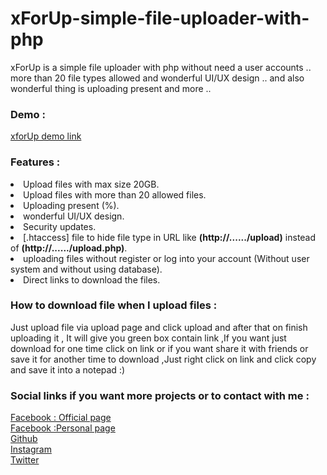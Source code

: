 # xForUp-simple-file-uploader-with-php
xForUp is a simple file uploader  with php without need a user accounts .. more than 20 file types allowed and wonderful UI/UX design .. and also wonderful thing is uploading present and more ..

<h3>Demo :</h3>
<a href="http://xforup.epizy.com/">xforUp demo link</a>

<h3>Features :</h3>
<li> Upload files with max size 20GB.</li>

<li> Upload files with more than 20 allowed files.</li>

<li> Uploading present (%).</li>

<li> wonderful UI/UX design.</li>

<li> Security updates.</li>

<li> [.htaccess] file to hide file type in URL like <b>(http://....../upload)</b> instead of <b>(http://....../upload.php)</b>.</li>

<li> uploading files without register or log into your account (Without user system and without using database).</li>

<li> Direct links to download the files.</li>


<h3>How to download file when I upload files  :</h3>
Just upload file via upload page and click upload and after that on finish uploading it , It will give you green box contain link ,If you want just download for one time click on link or if you want share it with friends or save it for another time to download ,Just right click on link and click copy and save it into a notepad :)

<h3>Social links if you want more projects or to contact with me :</h3>
<a href="http://www.facebook.com/munafaqeelmahdi.official">Facebook : Official page</a><br />
<a href="http://www.facebook.com/munaf.aqeel.m">Facebook :Personal page</a><br />
<a href="http://www.github.com/munafaqeelmahdi">Github</a><br />
<a href="http://www.instagram.com/munaf_ewd">Instagram</a><br />
<a href="http://www.twitter.com/munaf_aqeel_m">Twitter</a><br />
